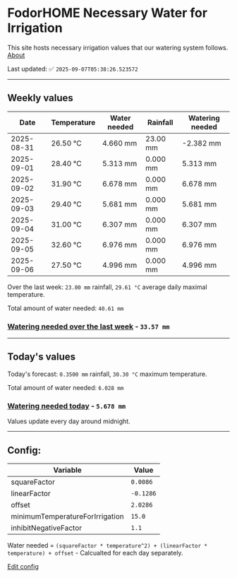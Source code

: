 # FodorHOME Necessary Water for Irrigation

This site hosts necessary irrigation values that our watering system follows. [About](https://github.com/redyau/irrigation)

Last updated: ✅ `2025-09-07T05:38:26.523572`

---

## Weekly values

| Date | Temperature | Water needed | Rainfall | Watering needed |
|-----|-----|-----|-----|-----|
| 2025-08-31 | 26.50 °C | 4.660 mm | 23.00 mm | -2.382 mm |
| 2025-09-01 | 28.40 °C | 5.313 mm | 0.000 mm | 5.313 mm |
| 2025-09-02 | 31.90 °C | 6.678 mm | 0.000 mm | 6.678 mm |
| 2025-09-03 | 29.40 °C | 5.681 mm | 0.000 mm | 5.681 mm |
| 2025-09-04 | 31.00 °C | 6.307 mm | 0.000 mm | 6.307 mm |
| 2025-09-05 | 32.60 °C | 6.976 mm | 0.000 mm | 6.976 mm |
| 2025-09-06 | 27.50 °C | 4.996 mm | 0.000 mm | 4.996 mm |


Over the last week: `23.00 mm` rainfall, `29.61 °C` average daily maximal temperature.

Total amount of water needed: `40.61 mm`

### [Watering needed over the last week](lastweek.txt) - `33.57 mm`

---

## Today's values

Today's forecast: `0.3500 mm` rainfall, `30.30 °C` maximum temperature.

Total amount of water needed: `6.028 mm`

### [Watering needed today](today.txt) - `5.678 mm`

Values update every day around midnight.

---

## Config:

| Variable | Value |
|-----|-----|
| squareFactor | `0.0086` |
| linearFactor | `-0.1286` |
| offset | `2.0286` |
| minimumTemperatureForIrrigation | `15.0` |
| inhibitNegativeFactor | `1.1` |

Water needed = `(squareFactor * temperature^2) + (linearFactor * temperature) + offset` - Calcualted for each day separately.

[Edit config](https://github.com/RedyAu/irrigation/edit/main/config.json)
